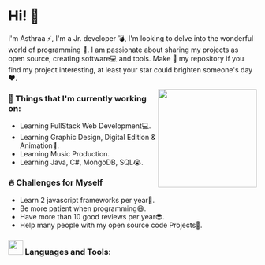 # Hi! :wave:

I'm Asthraa ⚡, I'm a Jr. developer 💣, I'm looking to delve into the wonderful world of programming 🤖. I am passionate about sharing my projects as open source, creating software💻 and tools. Make 🌟 my repository if you find my project interesting, at least your star could brighten someone's day ❤.

<!-- Working GIF -->
<img align='right' src='https://i.pinimg.com/originals/25/68/be/2568be3474c3557e72e72e5dbfad22eb.gif' width='200"'>

### 💼  Things that I'm currently working on: 
* Learning FullStack Web Development💻.
* Learning Graphic Design, Digital Edition & Animation👾. 
* Learning Music Production.
* Learning Java, C#, MongoDB, SQL😭.


### 🔥 Challenges for Myself
* Learn 2 javascript frameworks per year🎃.
* Be more patient when programming😆.
* Have more than 10 good reviews per year😎.
* Help many people with my open source code Projects🍬.


 ###  <img src="https://media.giphy.com/media/WUlplcMpOCEmTGBtBW/giphy.gif" width="30"> Languages and Tools:
